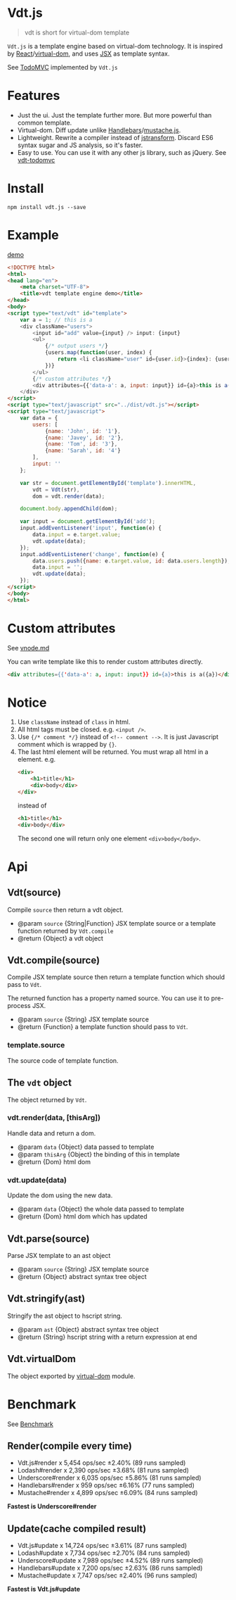 # Vdt.js

> vdt is short for virtual-dom template

`Vdt.js` is a template engine based on virtual-dom technology.
It is inspired by [React](https://github.com/facebook/react)/[virtual-dom](https://github.com/Matt-Esch/virtual-dom),
and uses [JSX](https://facebook.github.io/react/docs/jsx-in-depth.html) as template syntax.

See [TodoMVC](http://javey.github.io/vdt-todomvc/) implemented by `Vdt.js`

# Features

* Just the ui. Just the template further more. But more powerful than common template.
* Virtual-dom. Diff update unlike [Handlebars](https://github.com/daaain/Handlebars)/[mustache.js](https://github.com/janl/mustache.js).
* Lightweight. Rewrite a compiler instead of [jstransform](https://github.com/facebook/jstransform). Discard ES6 syntax sugar and JS analysis, so it's faster.
* Easy to use. You can use it with any other js library, such as jQuery. See [vdt-todomvc](https://github.com/Javey/vdt-todomvc)

# Install

```shell
npm install vdt.js --save
```

# Example

[demo](http://javey.github.io/vdt/demo.html)

```html
<!DOCTYPE html>
<html>
<head lang="en">
    <meta charset="UTF-8">
    <title>vdt template engine demo</title>
</head>
<body>
<script type="text/vdt" id="template">
    var a = 1; // this is a
    <div className="users">
        <input id="add" value={input} /> input: {input}
        <ul>
            {/* output users */}
            {users.map(function(user, index) {
                return <li className="user" id={user.id}>{index}: {user.name}</li>
            })}
        </ul>
        {/* custom attributes */}
        <div attributes={{'data-a': a, input: input}} id={a}>this is a({a})</div>
    </div>
</script>
<script type="text/javascript" src="../dist/vdt.js"></script>
<script type="text/javascript">
    var data = {
        users: [
            {name: 'John', id: '1'},
            {name: 'Javey', id: '2'},
            {name: 'Tom', id: '3'},
            {name: 'Sarah', id: '4'}
        ],
        input: ''
    };

    var str = document.getElementById('template').innerHTML,
        vdt = Vdt(str),
        dom = vdt.render(data);

    document.body.appendChild(dom);

    var input = document.getElementById('add');
    input.addEventListener('input', function(e) {
        data.input = e.target.value;
        vdt.update(data);
    });
    input.addEventListener('change', function(e) {
        data.users.push({name: e.target.value, id: data.users.length});
        data.input = '';
        vdt.update(data);
    });
</script>
</body>
</html>
```

# Custom attributes

See [vnode.md](https://github.com/Matt-Esch/virtual-dom/blob/7cd99a160f8d7c9953e71e0b26a740dae40e55fc/docs/vnode.md#custom-attributes-data-)

You can write template like this to render custom attributes directly.

```html
<div attributes={{'data-a': a, input: input}} id={a}>this is a({a})</div>
```

# Notice

1. Use `className` instead of `class` in html.
2. All html tags must be closed. e.g. `<input />`.
3. Use `{/* comment */}` instead of `<!-- comment -->`. It is just Javascript comment which is wrapped by `{}`.
4. The last html element will be returned. You must wrap all html in a element. e.g.
    ```html
    <div>
        <h1>title</h1>
        <div>body</div>
    </div>
    ```
    instead of
    ```html
    <h1>title</h1>
    <div>body</div>
    ```
    The second one will return only one element `<div>body</body>`.

# Api

## Vdt(source)

Compile `source` then return a vdt object.

* @param `source` {String|Function} JSX template source or a template function returned by `Vdt.compile`
* @return {Object} a vdt object

## Vdt.compile(source)

Compile JSX template source then return a template function which should pass to `Vdt`.

The returned function has a property named source. You can use it to pre-process JSX.

* @param `source` {String} JSX template source
* @return {Function} a template function should pass to `Vdt`.

### template.source

The source code of template function.

## The `vdt` object

The object returned by `Vdt`.

### vdt.render(data, [thisArg])

Handle data and return a dom.

* @param `data` {Object} data passed to template
* @param `thisArg` {Object} the binding of this in template
* @return {Dom} html dom

### vdt.update(data)

Update the dom using the new data.

* @param `data` {Object} the whole data passed to template
* @return {Dom} html dom which has updated

## Vdt.parse(source)

Parse JSX template to an ast object

* @param `source` {String} JSX template source
* @return {Object} abstract syntax tree object

## Vdt.stringify(ast)

Stringify the ast object to hscript string.

* @param `ast` {Object} abstract syntax tree object
* @return {String} hscript string with a return expression at end

## Vdt.virtualDom

The object exported by [virtual-dom](https://github.com/Matt-Esch/virtual-dom) module.

# Benchmark

See [Benchmark](http://javey.github.io/vdt/benchmark/benchmark.html)

## Render(compile every time)

* Vdt.js#render x 5,454 ops/sec ±2.40% (89 runs sampled)
* Lodash#render x 2,390 ops/sec ±3.68% (81 runs sampled)
* Underscore#render x 6,035 ops/sec ±5.86% (81 runs sampled)
* Handlebars#render x 959 ops/sec ±6.16% (77 runs sampled)
* Mustache#render x 4,899 ops/sec ±6.09% (84 runs sampled)

__Fastest is Underscore#render__

## Update(cache compiled result)

* Vdt.js#update x 14,724 ops/sec ±3.61% (87 runs sampled)
* Lodash#update x 7,734 ops/sec ±2.70% (84 runs sampled)
* Underscore#update x 7,989 ops/sec ±4.52% (89 runs sampled)
* Handlebars#update x 7,200 ops/sec ±2.63% (86 runs sampled)
* Mustache#update x 7,747 ops/sec ±2.40% (96 runs sampled)

__Fastest is Vdt.js#update__